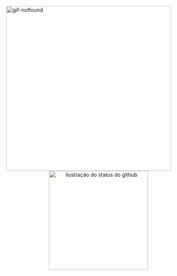 <img align="left" alt="gif-notfound" height="450" margin-left="1" src="https://i.imgur.com/6DkxNUU.png">

```JavaScript
                       ︵⊹︵︵︵⊹︵︵ ୨୧ ︵︵⊹︵︵︵⊹︵
                                 𝑎𝑐𝑎𝑑𝑒𝑚𝑖𝑐 𝑜𝑓                                       
                       𝑠𝑦𝑠𝑡𝑒𝑚𝑠 𝑎𝑛𝑎𝑙𝑦𝑠𝑖𝑠 𝑎𝑛𝑑 𝑑𝑒𝑣𝑒𝑙𝑜𝑝𝑚𝑒𝑛𝑡
                       ︶︶︶︶︶︶︶︶︶︶︶︶︶︶︶︶︶

                       ⁺⊹ 𝑎𝑏𝑜𝑢𝑡 𝑚𝑒 !

                       𐙚 ▸ 𝑒𝑟𝑖𝑐𝑎 (𝑒𝑟𝑖) ꒰ 23 ꒰ 𝑒𝑛𝑓𝑝
                       𐙚 ▸ 𝑠ℎ𝑒/ℎ𝑒𝑟 ꒰ 𝑏𝑟𝑎𝑧𝑖𝑙𝑖𝑎𝑛 ꒰ (𝑝𝑡/𝑏𝑟 + 𝑒𝑛𝑔𝑙𝑖𝑠ℎ)
                       𐙚   ┗ ▸ 𝑓𝑜𝑐𝑢𝑠 𝑜𝑛 𝑑𝑎𝑡𝑎 𝑠𝑐𝑖𝑒𝑛𝑐𝑒 𝑎𝑛𝑑 𝑎𝑛𝑎𝑙𝑦𝑠𝑖𝑠
                       𐙚 ▸ 𝑠𝑡𝑢𝑑𝑦𝑖𝑛𝑔
                           ┗ ꒰ 𝑠𝑡𝑎𝑡𝑖𝑠𝑡𝑖𝑐𝑠
                             ꒰ 𝑑𝑎𝑡𝑎 𝑎𝑛𝑎𝑙𝑦𝑠𝑖𝑠
                             ꒰ 𝑝𝑜𝑤𝑒𝑟 𝑏𝑖
                             ꒰ 𝑒𝑛𝑔𝑙𝑖𝑠ℎ

```
          
                        
<div align="center">
<img src="https://github-readme-stats.vercel.app/api/top-langs/?username=ericasousaa&layout=compact&show_icons=true&title_color=ed7599&text_color=ed7599&icon_color=660033&bg_color=f4e8e8&cache_seconds=2300" alt="ilustração do status do github" width="270">
</div>

